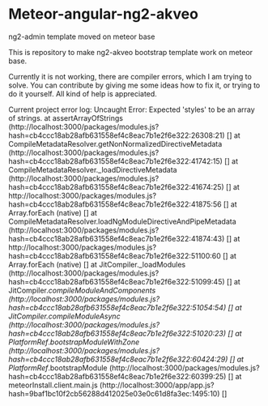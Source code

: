 # Meteor-angular-ng2-akveo
ng2-admin template moved on meteor base

This is repository to make ng2-akveo bootstrap template work on meteor base.

Currently it is not working, there are compiler errors, which I am trying to solve.
You can contribute by giving me some ideas how to fix it, or trying to do it yourself.
All kind of help is appreciated.

Current project error log:
Uncaught Error: Expected 'styles' to be an array of strings.
    at assertArrayOfStrings (http://localhost:3000/packages/modules.js?hash=cb4ccc18ab28afb631558ef4c8eac7b1e2f6e322:26308:21) [<root>]
    at CompileMetadataResolver.getNonNormalizedDirectiveMetadata (http://localhost:3000/packages/modules.js?hash=cb4ccc18ab28afb631558ef4c8eac7b1e2f6e322:41742:15) [<root>]
    at CompileMetadataResolver._loadDirectiveMetadata (http://localhost:3000/packages/modules.js?hash=cb4ccc18ab28afb631558ef4c8eac7b1e2f6e322:41674:25) [<root>]
    at http://localhost:3000/packages/modules.js?hash=cb4ccc18ab28afb631558ef4c8eac7b1e2f6e322:41875:56 [<root>]
    at Array.forEach (native) [<root>]
    at CompileMetadataResolver.loadNgModuleDirectiveAndPipeMetadata (http://localhost:3000/packages/modules.js?hash=cb4ccc18ab28afb631558ef4c8eac7b1e2f6e322:41874:43) [<root>]
    at http://localhost:3000/packages/modules.js?hash=cb4ccc18ab28afb631558ef4c8eac7b1e2f6e322:51100:60 [<root>]
    at Array.forEach (native) [<root>]
    at JitCompiler._loadModules (http://localhost:3000/packages/modules.js?hash=cb4ccc18ab28afb631558ef4c8eac7b1e2f6e322:51099:45) [<root>]
    at JitCompiler._compileModuleAndComponents (http://localhost:3000/packages/modules.js?hash=cb4ccc18ab28afb631558ef4c8eac7b1e2f6e322:51054:54) [<root>]
    at JitCompiler.compileModuleAsync (http://localhost:3000/packages/modules.js?hash=cb4ccc18ab28afb631558ef4c8eac7b1e2f6e322:51020:23) [<root>]
    at PlatformRef_._bootstrapModuleWithZone (http://localhost:3000/packages/modules.js?hash=cb4ccc18ab28afb631558ef4c8eac7b1e2f6e322:60424:29) [<root>]
    at PlatformRef_.bootstrapModule (http://localhost:3000/packages/modules.js?hash=cb4ccc18ab28afb631558ef4c8eac7b1e2f6e322:60399:25) [<root>]
    at meteorInstall.client.main.js (http://localhost:3000/app/app.js?hash=9baf1bc10f2cb56288d412025e03e0c61d8fa3ec:1495:10) [<root>]
